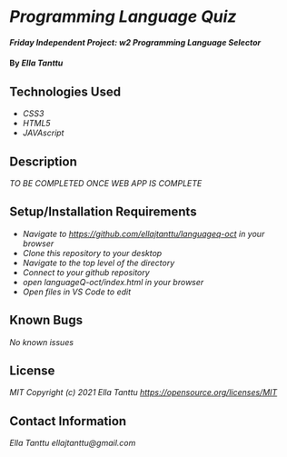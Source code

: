 # _Programming Language Quiz_

#### _Friday Independent Project: w2 Programming Language Selector_

#### By _**Ella Tanttu**_

## Technologies Used

* _CSS3_
* _HTML5_
* _JAVAscript_

## Description

_TO BE COMPLETED ONCE WEB APP IS COMPLETE_

## Setup/Installation Requirements

* _Navigate to https://github.com/ellajtanttu/languageq-oct in your browser_
* _Clone this repository to your desktop_
* _Navigate to the top level of the directory_
* _Connect to your github repository_
* _open languageQ-oct/index.html in your browser_
* _Open files in VS Code to edit_

## Known Bugs

_No known issues_

## License

_MIT Copyright (c) 2021 Ella Tanttu_
_https://opensource.org/licenses/MIT_ 

## Contact Information

_Ella Tanttu ellajtanttu@gmail.com_